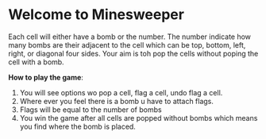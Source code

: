 # Welcome to Minesweeper

Each cell will either have a bomb or the number. The number indicate how many bombs are their adjacent to the cell which can be top, bottom, left, right, or diagonal four sides.
Your aim is toh pop the cells without poping the cell with a bomb.

**How to play the game**:
1. You will see options wo pop a cell, flag a cell, undo flag a cell.
2. Where ever you feel there is a bomb u have to attach flags.
3. Flags will be equal to the number of bombs
3. You win the game after all cells are popped without bombs which means you find where the bomb is placed.
